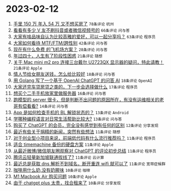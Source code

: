 # 2023-02-12

1. [手里 150 万 年入 54 万 又不想买房了](https://www.v2ex.com/t/915314) `78条评论` `杭州`
1. [看看有多少 V 友不刷抖音或者微信视频号的](https://www.v2ex.com/t/915356) `66条评论` `问与答`
1. [大家有啥品味自认为比较高雅的爱好，可以一起分享吗？](https://www.v2ex.com/t/915377) `63条评论` `程序员`
1. [大家如何看待 MTF/FTM/跨性别](https://www.v2ex.com/t/915319) `42条评论` `问与答`
1. [现在有什么免费 的飞机场方案？](https://www.v2ex.com/t/915361) `28条评论` `问与答`
1. [年过四十，人生有了阶段性困惑](https://www.v2ex.com/t/915358) `21条评论` `随想`
1. [关于 Mac mini m2 pro 连接三台戴尔 U2723QX 显示器的疑问，特此请教！](https://www.v2ex.com/t/915350) `21条评论` `Apple`
1. [情人节给女朋友送钱，怎么给比较好](https://www.v2ex.com/t/915326) `18条评论` `问与答`
1. [用 Golang 写了一个基于 OpenAI ChatGPT 的问答 AI](https://www.v2ex.com/t/915298) `18条评论` `OpenAI`
1. [大家还完车贷房贷之类的，下一步会选择做什么](https://www.v2ex.com/t/915427) `17条评论` `程序员`
1. [想买个二手手机放家里做服务器](https://www.v2ex.com/t/915363) `16条评论` `问与答`
1. [跑模型的 server 很卡，但是判断不出问题的原因所在，有没有运维相关的老哥有偿看看?](https://www.v2ex.com/t/915387) `14条评论` `问与答`
1. [App 是如何检查手机的 BL 解锁状态的？](https://www.v2ex.com/t/915406) `13条评论` `Android`
1. [学哪种编程语言对日常生活帮助比较大?](https://www.v2ex.com/t/915342) `13条评论` `问与答`
1. [购买了 ChatGPT 的会员，完全没有感觉到有任何的区别](https://www.v2ex.com/t/915313) `12条评论` `分享发现`
1. [最近有些关于捐精的新闻，突然有些想法](https://www.v2ex.com/t/915412) `11条评论` `随想`
1. [对于创业型小项目来说，前端低代码有什么流行推荐吗？](https://www.v2ex.com/t/915391) `11条评论` `程序员`
1. [适合 timemachine 备份的硬盘方案](https://www.v2ex.com/t/915382) `11条评论` `Apple`
1. [从最近微博/微信朋友圈观察对 ChatGPT 的评论初步总结](https://www.v2ex.com/t/915354) `11条评论` `程序员`
1. [腾讯云轻量新加坡联通拔线了?](https://www.v2ex.com/t/915315) `11条评论` `云计算`
1. [最近总是获取 dns 解析不到域名，断开重连 wifi 就可以了](https://www.v2ex.com/t/915308) `11条评论` `宽带症候群`
1. [咖啡用什么奶,没有奶腥味](https://www.v2ex.com/t/915399) `10条评论` `咖啡`
1. [M1 Macbook Air 购买问题](https://www.v2ex.com/t/915330) `10条评论` `Apple`
1. [由于 chatgpt plus 太贵，找合租来了](https://www.v2ex.com/t/915348) `10条评论` `分享发现`
